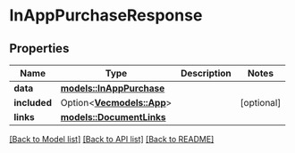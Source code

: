 # InAppPurchaseResponse

## Properties

Name | Type | Description | Notes
------------ | ------------- | ------------- | -------------
**data** | [**models::InAppPurchase**](InAppPurchase.md) |  | 
**included** | Option<[**Vec<models::App>**](App.md)> |  | [optional]
**links** | [**models::DocumentLinks**](DocumentLinks.md) |  | 

[[Back to Model list]](../README.md#documentation-for-models) [[Back to API list]](../README.md#documentation-for-api-endpoints) [[Back to README]](../README.md)


